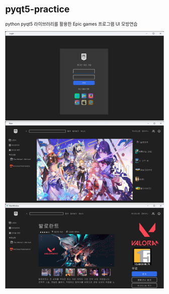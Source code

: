 # pyqt5-practice
python pyqt5 라이브러리를 활용한 Epic games 프로그램 UI 모방연습

![로그인화면](https://github.com/angrychimpanzee/pyqt5-practice/blob/main/Login%202024-05-10%20%EC%98%A4%ED%9B%84%208_33_05.png)
![메인화면](https://github.com/angrychimpanzee/pyqt5-practice/blob/main/Main%202024-05-10%20%EC%98%A4%ED%9B%84%208_33_37.png)
![게임화면](https://github.com/angrychimpanzee/pyqt5-practice/blob/main/MainWindow%202024-05-10%20%EC%98%A4%ED%9B%84%208_34_34.png)
